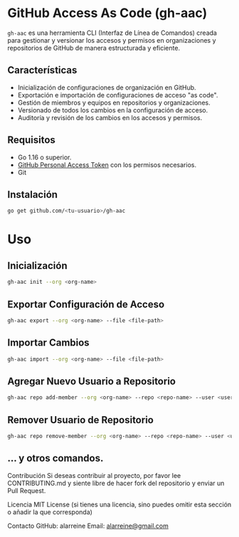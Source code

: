 # GitHub Access As Code (gh-aac)

`gh-aac` es una herramienta CLI (Interfaz de Línea de Comandos) creada para gestionar y versionar los accesos y permisos en organizaciones y repositorios de GitHub de manera estructurada y eficiente.

## Características

- Inicialización de configuraciones de organización en GitHub.
- Exportación e importación de configuraciones de acceso "as code".
- Gestión de miembros y equipos en repositorios y organizaciones.
- Versionado de todos los cambios en la configuración de acceso.
- Auditoría y revisión de los cambios en los accesos y permisos.

## Requisitos

- Go 1.16 o superior.
- [GitHub Personal Access Token](https://github.com/settings/tokens) con los permisos necesarios.
- Git

## Instalación

```bash
go get github.com/<tu-usuario>/gh-aac
```

# Uso
## Inicialización
```bash
gh-aac init --org <org-name>
```
## Exportar Configuración de Acceso
```bash
gh-aac export --org <org-name> --file <file-path>
```
## Importar Cambios
```bash
gh-aac import --org <org-name> --file <file-path>
```
## Agregar Nuevo Usuario a Repositorio
```bash
gh-aac repo add-member --org <org-name> --repo <repo-name> --user <username> --role <role>
```
## Remover Usuario de Repositorio
```bash
gh-aac repo remove-member --org <org-name> --repo <repo-name> --user <username>
```
## ... y otros comandos.

Contribución
Si deseas contribuir al proyecto, por favor lee CONTRIBUTING.md y siente libre de hacer fork del repositorio y enviar un Pull Request.

Licencia
MIT License (si tienes una licencia, sino puedes omitir esta sección o añadir la que corresponda)

Contacto
GitHub: alarreine
Email: alarreine@gmail.com